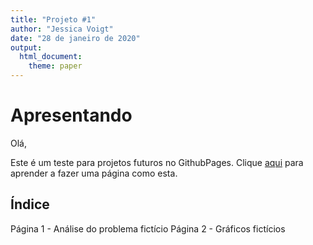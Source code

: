 ```yaml
---
title: "Projeto #1"
author: "Jessica Voigt"
date: "28 de janeiro de 2020"
output: 
  html_document:
    theme: paper 
---
```


# Apresentando

Olá,

Este é um teste para projetos futuros no GithubPages. Clique [aqui](https://bookdown.org/yihui/rmarkdown/html-document.html) para aprender a fazer uma página como esta.

## Índice

Página 1 - Análise do problema fictício
Página 2 - Gráficos fictícios
